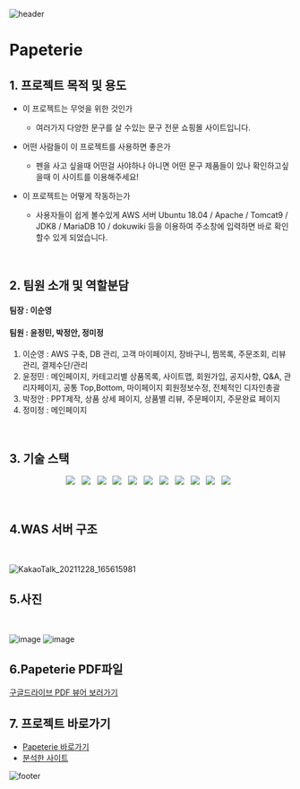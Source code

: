 ![header](https://capsule-render.vercel.app/api?type=waving&&color=gradient&height=100&section=header&fontSize=10)
# Papeterie

## 1. 프로젝트 목적 및 용도

+ 이 프로젝트는 무엇을 위한 것인가
  + 여러가지 다양한 문구를 살 수있는 문구 전문 쇼핑몰 사이트입니다.
  
+ 어떤 사람들이 이 프로젝트를 사용하면 좋은가
  + 펜을 사고 싶을때 어떤걸 사야하나 아니면 어떤 문구 제품들이 있나 확인하고싶을때 이 사이트를 이용해주세요!

+ 이 프로젝트는 어떻게 작동하는가
  + 사용자들이 쉽게 볼수있게 AWS 서버 Ubuntu 18.04 / Apache / Tomcat9 / JDK8 / MariaDB 10 / dokuwiki 등을 이용하여 주소창에 입력하면 바로 확인할수 있게 되었습니다.
<br>

## 2. 팀원 소개 및 역할분담
#### 팀장 : 이순영 <br>
#### 팀원 : 윤정민, 박정안, 정미정

  1. 이순영 : AWS 구축, DB 관리, 고객 마이페이지, 장바구니, 찜목록, 주문조회, 리뷰관리, 결제수단/관리
  2. 윤정민 : 메인페이지, 카테고리별 상품목록, 사이트맵, 회원가입, 공지사항, Q&A, 관리자페이지, 공통 Top,Bottom, 마이페이지 회원정보수정, 전체적인 디자인총괄
  3. 박정안 : PPT제작, 상품 상세 페이지, 상품별 리뷰, 주문페이지, 주문완료 페이지
  4. 정미정 : 메인페이지
<br>

## 3. 기술 스택
<p align="center">
<img src="https://img.shields.io/badge/HTML5-E34F26?style=flat-square&logo=HTML5&logoColor=white"/></a> &nbsp
<img src="https://img.shields.io/badge/CSS3-1572B6?style=flat-square&logo=CSS3&logoColor=white"/></a> &nbsp
<img src="https://img.shields.io/badge/JAVA-007396?style=flat-square&logo=java&logoColor=white"/></a> &nbsp
<img src="https://img.shields.io/badge/JavaScript-F7DF1E?style=flat-square&logo=JavaScript&logoColor=white"/></a> &nbsp
<img src="https://img.shields.io/badge/jquery-0769AD?style=flat-square&logo=jquery&logoColor=white"/></a> &nbsp
<img src="https://img.shields.io/badge/Python-3776AB?style=flat-square&logo=python&logoColor=white"/></a> &nbsp
<img src="https://img.shields.io/badge/Node.js-339933?style=flat-square&logo=Node.js&logoColor=white"/></a> &nbsp
<img src="https://img.shields.io/badge/MariaDB-003545?style=flat-square&logo=MariaDB&logoColor=white"/></a> &nbsp
<img src="https://img.shields.io/badge/MySQL-4479A1?style=flat-square&logo=MySQL&logoColor=white"/></a> &nbsp 
<img src="https://img.shields.io/badge/Amazon AWS-232F3E?style=flat-square&logo=Amazon%20AWS&logoColor=white"/></a> &nbsp 
<img src="https://img.shields.io/badge/ApacheTomcat-F8DC75?style=flat-square&logo=ApacheTomcat&logoColor=white"/></a> &nbsp
</p>
<br>

## 4.WAS 서버 구조
<br>

![KakaoTalk_20211228_165615981](https://user-images.githubusercontent.com/56786339/148168747-5a902d3a-1092-4bb2-a1f3-c8896c2b7df8.jpg)


## 5.사진
<br>

![image](https://user-images.githubusercontent.com/56786339/198815319-4bd16e82-7266-4a3e-a9e8-d3ca7a0031f4.png)
![image](https://user-images.githubusercontent.com/56786339/198815331-65eb9965-1b72-4687-a70f-2fb74db9a3e9.png)

## 6.Papeterie PDF파일
[구글드라이브 PDF 뷰어 보러가기](https://drive.google.com/file/d/19EWHKdrVSDP34myOBKJz1zX30x-bhnlR/view?usp=sharing)

## 7. 프로젝트 바로가기
+  [Papeterie 바로가기](http://3.37.233.74:8080/main/index)
+  [분석한 사이트](https://store.baemin.com)




![footer](https://capsule-render.vercel.app/api?type=waving&&color=gradient&height=100&section=footer&fontSize=90)
